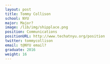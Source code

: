 ```yaml
---
layout: post
title: Tommy Collison
school: NYU
major: Major?
image: /lib/img/shipplace.png
position: Communications
positionURL: http://www.techatnyu.org/position
twitter: tommycollison
email: t@NYU email?
graduate: 2016
weight: 16
---
```

